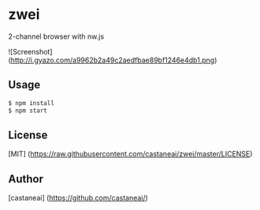 zwei
======
2-channel browser with nw.js

![Screenshot] (http://i.gyazo.com/a9962b2a49c2aedfbae89bf1246e4db1.png)

## Usage
```sh
$ npm install
$ npm start
```

## License
[MIT] (https://raw.githubusercontent.com/castaneai/zwei/master/LICENSE)

## Author
[castaneai] (https://github.com/castaneai/)
